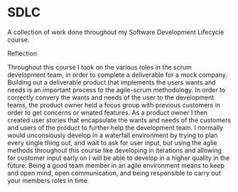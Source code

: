 # SDLC
A collection of work done throughout my Software Development Lifecycle course.

Reflection

Throughout this course I took on the various roles in the scrum development team, in order to complete a deliverable for a mock company. Building out a deliverable product that implements the users wants and needs is an important process to the agile-scrum methodology. In order to correctly convery the wants and needs of the user to the development teams, the product owner held a focus group with previous customers in order to get concerns or wnated features. As a product owner I then created user stories that encapsulate the wants and needs of the customers and users of the product to further help the development team. I normally would unconsiously develop in a waterfall environment by trying to plan every single thing out, and wait to ask for user input, but using the aglie methods throughout this course like developing in iterations and allowing for customer input early on I will be able to develop in a higher quality in the future. Being a good team member in an agile environment means to keep and open mind, open communication, and being responsible to carry out your members roles in time.

